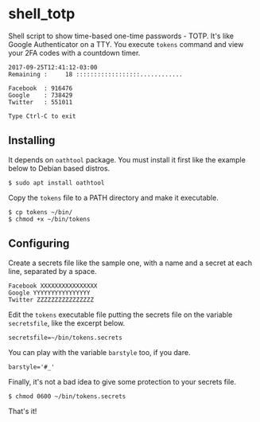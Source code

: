 # shell_totp
Shell script to show time-based one-time passwords - TOTP. It's like Google Authenticator on a TTY. You execute `tokens` command and view your 2FA codes with a countdown timer.
```
2017-09-25T12:41:12-03:00
Remaining :     18 ::::::::::::::::::............

Facebook  : 916476
Google    : 738429
Twitter   : 551011

Type Ctrl-C to exit
```
## Installing
It depends on `oathtool` package. You must install it first like the example below to Debian based distros.
```
$ sudo apt install oathtool
```
Copy the `tokens` file to a PATH directory and make it executable.
```
$ cp tokens ~/bin/
$ chmod +x ~/bin/tokens
```
## Configuring
Create a secrets file like the sample one, with a name and a secret at each line, separated by a space.
```
Facebook XXXXXXXXXXXXXXXX
Google YYYYYYYYYYYYYYYY
Twitter ZZZZZZZZZZZZZZZZ
```
Edit the `tokens` executable file putting the secrets file on the variable `secretsfile`, like the excerpt below.
```
secretsfile=~/bin/tokens.secrets
```
You can play with the variable `barstyle` too, if you dare.
```
barstyle='#_'
```
Finally, it's not a bad idea to give some protection to your secrets file.
```
$ chmod 0600 ~/bin/tokens.secrets
```
That's it!
